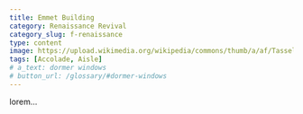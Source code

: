 ```yaml
---
title: Emmet Building
category: Renaissance Revival
category_slug: f-renaissance
type: content
image: https://upload.wikimedia.org/wikipedia/commons/thumb/a/af/Tassel_House_stairway.JPG/800px-Tassel_House_stairway.JPG
tags: [Accolade, Aisle]
# a_text: dormer windows
# button_url: /glossary/#dormer-windows
---
```


lorem...
